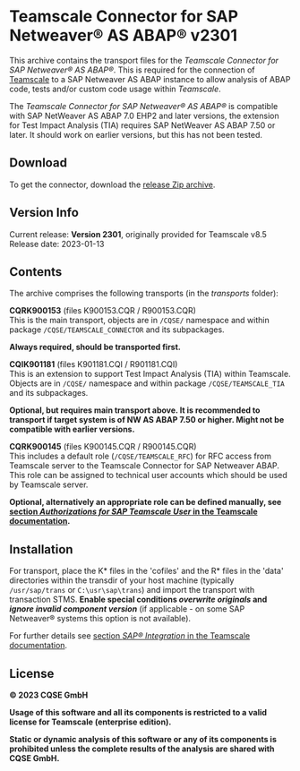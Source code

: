 # Teamscale Connector for SAP Netweaver&reg; AS ABAP&reg; v2301

This archive contains the transport files for the *Teamscale Connector for 
SAP Netweaver&reg; AS ABAP&reg;*. This is required for the connection of 
[Teamscale](https://www.teamscale.com) to a SAP Netweaver AS ABAP instance 
to allow analysis of ABAP code, tests and/or custom code usage within *Teamscale*.

The *Teamscale Connector for SAP Netweaver&reg; AS ABAP&reg;* is compatible with SAP NetWeaver AS ABAP 7.0 EHP2 and later versions, the extension for Test Impact Analysis (TIA) requires SAP NetWeaver AS ABAP 7.50 or later.
It should work on earlier versions, but this has not been tested. 

## Download 
To get the connector, download the [release Zip archive](https://github.com/cqse/teamscale-sap-abap-connector/archive/v2301.zip).

## Version Info
Current release: **Version 2301**, originally provided for Teamscale v8.5
Release date: 2023-01-13

## Contents
The archive comprises the following transports (in the *transports* folder):

**CQRK900153** (files K900153.CQR / R900153.CQR)  
 This is the main transport, objects are in `/CQSE/` namespace and within package `/CQSE/TEAMSCALE_CONNECTOR` and its subpackages.  

**Always required, should be transported first.**  

**CQIK901181** (files K901181.CQI / R901181.CQI)  
This is an extension to support Test Impact Analysis (TIA) within Teamscale. Objects are in `/CQSE/` namespace and within package `/CQSE/TEAMSCALE_TIA` and its subpackages.

**Optional, but requires main transport above. It is recommended to transport if target system is of NW AS ABAP 7.50 or higher. Might not be compatible with earlier versions.**

**CQRK900145** (files K900145.CQR / R900145.CQR)  
This includes a default role (`/CQSE/TEAMSCALE_RFC`) for RFC access from Teamscale server to the Teamscale Connector for SAP Netweaver ABAP. This role can be assigned  to technical user accounts which should be used by Teamscale server.  

**Optional, alternatively an appropriate role can be defined manually, see [section *Authorizations for SAP Teamscale User* in the Teamscale documentation](https://docs.teamscale.com/tutorial/sap-integration/#authorizations-for-sap-teamscale-user).**

## Installation
For transport, place the K* files in the 'cofiles' and  the R* files in the 
'data' directories within the transdir of your host machine (typically 
`/usr/sap/trans` or `C:\usr\sap\trans`) and import the transport with transaction 
STMS. **Enable special conditions *overwrite originals* and *ignore invalid 
component version*** (if applicable - on some SAP Netweaver&reg; systems this option is not available). 

For further details see [section *SAP® Integration* in the Teamscale documentation](https://docs.teamscale.com/tutorial/sap-integration/). 

## License
**&copy; 2023 CQSE GmbH**

**Usage of this software and all its components is restricted to a
valid license for Teamscale (enterprise edition).**

**Static or dynamic analysis of this software or any of its components is prohibited unless the complete results of the analysis are shared with CQSE GmbH.**

